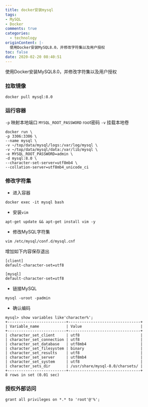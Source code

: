 ```yaml
---
title: docker安装mysql
tags: 
- MySQL
- Docker
comments: true
categories: 
  - technology
originContent: |-
  使用Docker安装MySQL8.0，并修改字符集以及用户授权
toc: false
date: 2020-02-20 08:40:51
---
```

使用Docker安装MySQL8.0，并修改字符集以及用户授权

### 拉取镜像
```
docker pull mysql:8.0
```

### 运行容器
`-p` 映射本地端口
`MYSQL_ROOT_PASSWORD` root密码
`-v` 挂载本地卷

```
docker run \
-p 3306:3306 \
--name mysql \
-v ~/top/data/mysql/logs:/var/log/mysql \
-v ~/top/data/mysql/data:/var/lib/mysql \
-e MYSQL_ROOT_PASSWORD=admin \
-d mysql:8.0 \
--character-set-server=utf8mb4 \
--collation-server=utf8mb4_unicode_ci
```

### 修改字符集
- 进入容器
```
docker exec -it mysql bash
```
- 安装`vim`
```
apt-get update && apt-get install vim -y
```
- 修改MySQL字符集  
```
vim /etc/mysql/conf.d/mysql.cnf
```
增加如下内容保存退出
  
```
[client]
default-character-set=utf8

[mysql]
default-character-set=utf8
```
- 链接MySQL  
```
mysql -uroot -padmin
```
- 确认编码
```
mysql> show variables like'character%';
+--------------------------+--------------------------------+
| Variable_name            | Value                          |
+--------------------------+--------------------------------+
| character_set_client     | utf8                           |
| character_set_connection | utf8                           |
| character_set_database   | utf8mb4                        |
| character_set_filesystem | binary                         |
| character_set_results    | utf8                           |
| character_set_server     | utf8mb4                        |
| character_set_system     | utf8                           |
| character_sets_dir       | /usr/share/mysql-8.0/charsets/ |
+--------------------------+--------------------------------+
8 rows in set (0.01 sec)
```

### 授权外部访问
```
grant all privileges on *.* to 'root'@'%';
```